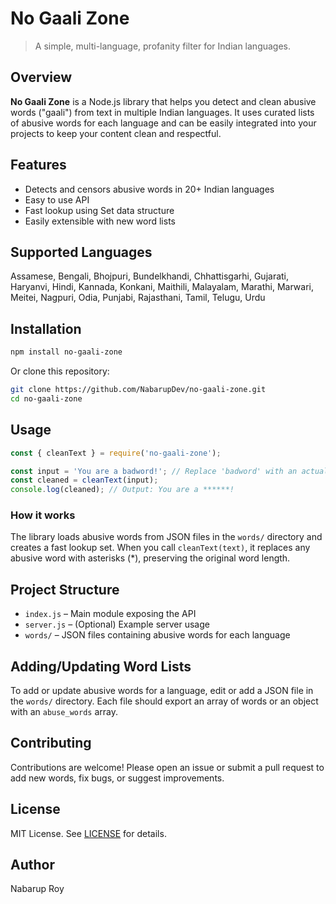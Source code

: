 # No Gaali Zone

> A simple, multi-language, profanity filter for Indian languages.

## Overview

**No Gaali Zone** is a Node.js library that helps you detect and clean abusive words ("gaali") from text in multiple Indian languages. It uses curated lists of abusive words for each language and can be easily integrated into your projects to keep your content clean and respectful.

## Features

- Detects and censors abusive words in 20+ Indian languages
- Easy to use API
- Fast lookup using Set data structure
- Easily extensible with new word lists

## Supported Languages

Assamese, Bengali, Bhojpuri, Bundelkhandi, Chhattisgarhi, Gujarati, Haryanvi, Hindi, Kannada, Konkani, Maithili, Malayalam, Marathi, Marwari, Meitei, Nagpuri, Odia, Punjabi, Rajasthani, Tamil, Telugu, Urdu

## Installation

```bash
npm install no-gaali-zone
```

Or clone this repository:

```bash
git clone https://github.com/NabarupDev/no-gaali-zone.git
cd no-gaali-zone
```

## Usage

```js
const { cleanText } = require('no-gaali-zone');

const input = 'You are a badword!'; // Replace 'badword' with an actual abusive word from the lists
const cleaned = cleanText(input);
console.log(cleaned); // Output: You are a ******!
```

### How it works

The library loads abusive words from JSON files in the `words/` directory and creates a fast lookup set. When you call `cleanText(text)`, it replaces any abusive word with asterisks (\*), preserving the original word length.

## Project Structure

- `index.js` – Main module exposing the API
- `server.js` – (Optional) Example server usage
- `words/` – JSON files containing abusive words for each language

## Adding/Updating Word Lists

To add or update abusive words for a language, edit or add a JSON file in the `words/` directory. Each file should export an array of words or an object with an `abuse_words` array.

## Contributing

Contributions are welcome! Please open an issue or submit a pull request to add new words, fix bugs, or suggest improvements.

## License

MIT License. See [LICENSE](LICENSE) for details.

## Author

Nabarup Roy

